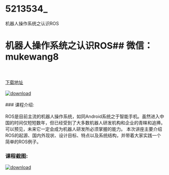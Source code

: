 # 5213534_
机器人操作系统之认识ROS
# 机器人操作系统之认识ROS## 微信：mukewang8
<br/></br>[下载地址](http://www.36tz.cn/article/5213534 "下载地址")
<br/></br>[![download](http://36tz.cn/muke_img/2020_05_1-188-300x163.png "下载地址")](http://www.36tz.cn/article/5213534 "下载地址")
<br/></br>### 课程介绍:<br/></br>ROS是目前主流的机器人操作系统，如同Android系统之于智能手机。虽然进入中国的时间仅短短数年，但已经受到了大多数机器人研发机构和企业的青睐和追捧。可以预见，未来它一定会成为机器人研发所必须掌握的能力。
本次讲座主要介绍ROS的起源、国内外现状、设计目标、特点以及系统结构，并带着大家实践一个简单的ROS例子。

### 课程截图:
[![download](http://36tz.cn/muke_img/2020_05_2-181.png "下载地址")](http://www.36tz.cn/article/5213534 "下载地址")

